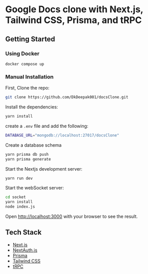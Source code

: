 # Google Docs clone with Next.js, Tailwind CSS, Prisma, and tRPC

## Getting Started

### Using Docker 

```
docker compose up
```


### Manual Installation
First, Clone the repo:

```bash
git clone https://github.com/DkDeepak001/docsClone.git
```

Install the dependencies:

```bash
yarn install
```

create a `.env` file and add the following:

```bash
DATABASE_URL="mongodb://localhost:27017/docsClone"
```

Create a database schema

```bash
yarn prisma db push
yarn prisma generate
```

Start the Nextjs development server:

```bash
yarn run dev
```

Start the webSocket server:

```bash
cd socket
yarn install
node index.js
```

Open [http://localhost:3000](http://localhost:3000) with your browser to see the result.

## Tech Stack

- [Next.js](https://nextjs.org)
- [NextAuth.js](https://next-auth.js.org)
- [Prisma](https://prisma.io)
- [Tailwind CSS](https://tailwindcss.com)
- [tRPC](https://trpc.io)
